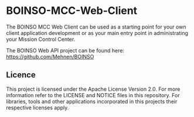 # BOINSO-MCC-Web-Client

The BOINSO MCC Web Client can be used as a starting point for your own client application development or as your main entry point in administrating your Mission Control Center.

The BOINSO Web API project can be found here: https://github.com/Mehnen/BOINSO

## Licence

This project is licensed under the Apache License Version 2.0. For more information refer to the LICENSE and NOTICE files in this repository. For libraries, tools and other applications incorporated in this projects their respective licenses apply.
